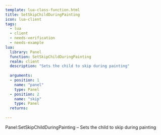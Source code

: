 ```yaml
---
template: lua-class-function.html
title: SetSkipChildDuringPainting
icon: lua-client
tags:
  - lua
  - client
  - needs-verification
  - needs-example
lua:
  library: Panel
  function: SetSkipChildDuringPainting
  realm: client
  description: "Sets the child to skip during painting"
  
  arguments:
  - position: 1
    name: "panel"
    type: Panel
  - position: 2
    name: "skip"
    type: Panel
  returns:
    
---
```


<div class="lua__search__keywords">
Panel:SetSkipChildDuringPainting &#x2013; Sets the child to skip during painting
</div>
